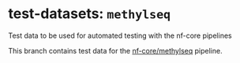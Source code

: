 # test-datasets: `methylseq`
Test data to be used for automated testing with the nf-core pipelines

This branch contains test data for the [nf-core/methylseq](https://github.com/nf-core/methylseq) pipeline.

